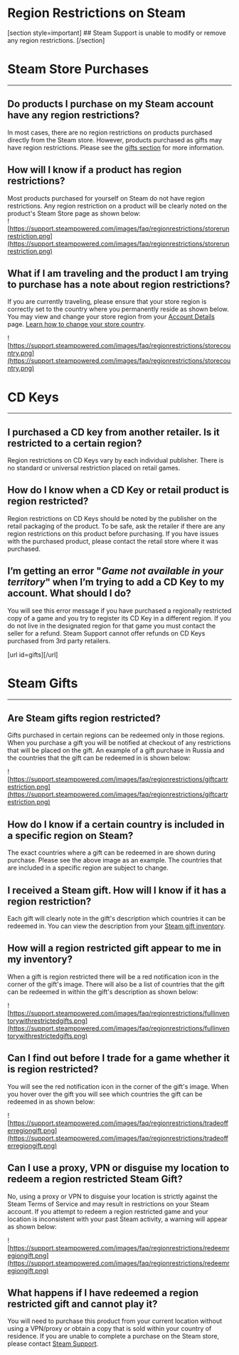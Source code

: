 # Region Restrictions on Steam

[section style=important] ## Steam Support is unable to modify or remove any region restrictions.
[/section]  
# **Steam Store Purchases**

---
    
## Do products I purchase on my Steam account have any region restrictions?
In most cases, there are no region restrictions on products purchased directly from the Steam store. However, products purchased as gifts may have region restrictions. Please see the [gifts section](#gifts) for more information.  
  
## How will I know if a product has region restrictions?
  
Most products purchased for yourself on Steam do not have region restrictions.  Any region restriction on a product will be clearly noted on the product's Steam Store page as shown below:  
![https://support.steampowered.com/images/faq/regionrestrictions/storerunrestriction.png](https://support.steampowered.com/images/faq/regionrestrictions/storerunrestriction.png)  
  
  
## What if I am traveling and the product I am trying to purchase has a note about region restrictions?
  
If you are currently traveling, please ensure that your store region is correctly set to the country where you permanently reside as shown below. You may view and change your store region from your [Account Details](https://store.steampowered.com/account/) page. [Learn how to change your store country](https://help.steampowered.com/en/faqs/view/2B3F-DAEF-846B-A0E8).  
  
![https://support.steampowered.com/images/faq/regionrestrictions/storecountry.png](https://support.steampowered.com/images/faq/regionrestrictions/storecountry.png)  
  
# **CD Keys**

---
    
## I purchased a CD key from another retailer. Is it restricted to a certain region?
  
Region restrictions on CD Keys vary by each individual publisher. There is no standard or universal restriction placed on retail games.  
  
## How do I know when a CD Key or retail product is region restricted?
  
Region restrictions on CD Keys should be noted by the publisher on the retail packaging of the product. To be safe, ask the retailer if there are any region restrictions on this product before purchasing. If you have issues with the purchased product, please contact the retail store where it was purchased.  
  
## I’m getting an error "*Game not available in your territory*" when I’m trying to add a CD Key to my account. What should I do?
  
You will see this error message if you have purchased a regionally restricted copy of a game and you try to register its CD Key in a different region. If you do not live in the designated region for that game you must contact the seller for a refund. Steam Support cannot offer refunds on CD Keys purchased from 3rd party retailers.  
  
[url id=gifts][/url]  
# **Steam Gifts**

---
  
## Are Steam gifts region restricted?
  
Gifts purchased in certain regions can be redeemed only in those regions. When you purchase a gift you will be notified at checkout of any restrictions that will be placed on the gift. An example of a gift purchase in Russia and the countries that the gift can be redeemed in is shown below:  
  
![https://support.steampowered.com/images/faq/regionrestrictions/giftcartrestriction.png](https://support.steampowered.com/images/faq/regionrestrictions/giftcartrestriction.png)  
  
## How do I know if a certain country is included in a specific region on Steam?
  
The exact countries where a gift can be redeemed in are shown during purchase. Please see the above image as an example. The countries that are included in a specific region are subject to change.  
  
## I received a Steam gift. How will I know if it has a region restriction?
  
Each gift will clearly note in the gift's description which countries it can be redeemed in. You can view the description from your [Steam gift inventory](steam://open/inventory).  
  
## How will a region restricted gift appear to me in my inventory?
  
When a gift is region restricted there will be a red notification icon in the corner of the gift's image. There will also be a list of countries that the gift can be redeemed in within the gift's description as shown below:  
  
![https://support.steampowered.com/images/faq/regionrestrictions/fullinventorywithrestrictedgifts.png](https://support.steampowered.com/images/faq/regionrestrictions/fullinventorywithrestrictedgifts.png)  
  
## Can I find out before I trade for a game whether it is region restricted?
  
You will see the red notification icon in the corner of the gift's image. When you hover over the gift you will see which countries the gift can be redeemed in as shown below:  
  
![https://support.steampowered.com/images/faq/regionrestrictions/tradeofferregiongift.png](https://support.steampowered.com/images/faq/regionrestrictions/tradeofferregiongift.png)  
  
## Can I use a proxy, VPN or disguise my location to redeem a region restricted Steam Gift?
  
No, using a proxy or VPN to disguise your location is strictly against the Steam Terms of Service and may result in restrictions on your Steam account. If you attempt to redeem a region restricted game and your location is inconsistent with your past Steam activity, a warning will appear as shown below:  
  
![https://support.steampowered.com/images/faq/regionrestrictions/redeemregiongift.png](https://support.steampowered.com/images/faq/regionrestrictions/redeemregiongift.png)  
  
## What happens if I have redeemed a region restricted gift and cannot play it?
  
You will need to purchase this product from your current location without using a VPN/proxy or obtain a copy that is sold within your country of residence. If you are unable to complete a purchase on the Steam store, please contact [Steam Support](https://help.steampowered.com/en/faqs/view/6F69-0324-B2DB-6E7E).  
  
